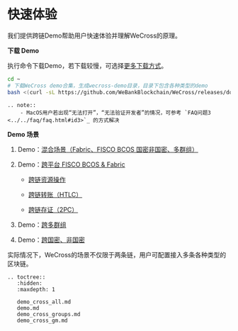 # 快速体验

我们提供跨链Demo帮助用户快速体验并理解WeCross的原理。

**下载 Demo**

执行命令下载Demo，若下载较慢，可选择[更多下载方式](../../version/download.html#wecross-demo)。

``` bash
cd ~
# 下载WeCross demo合集，生成wecross-demo目录，目录下包含各种类型的demo
bash <(curl -sL https://github.com/WeBankBlockchain/WeCross/releases/download/resources/download_demo.sh)
```

```eval_rst
.. note::
    - MacOS用户若出现“无法打开”，“无法验证开发者”的情况，可参考 `FAQ问题3 <../../faq/faq.html#id3>`_ 的方式解决
```

**Demo 场景**

1. Demo：[混合场景（Fabric、FISCO BCOS 国密非国密、多群组）](demo_cross_all.md)
2. Demo：[跨平台 FISCO BCOS & Fabric](demo.md) 

   * [跨链资源操作](./demo.html#id2)
   * [跨链转账（HTLC）](./demo.html#id3)

   * [跨链存证（2PC）](./demo.html#id4)
3. Demo：[跨多群组](demo_cross_groups.md)
4. Demo：[跨国密、非国密](demo_cross_gm.md)

实际情况下，WeCross的场景不仅限于两条链，用户可配置接入多条各种类型的区块链。

```eval_rst
.. toctree::
   :hidden:
   :maxdepth: 1
   
   demo_cross_all.md
   demo.md
   demo_cross_groups.md
   demo_cross_gm.md
```

